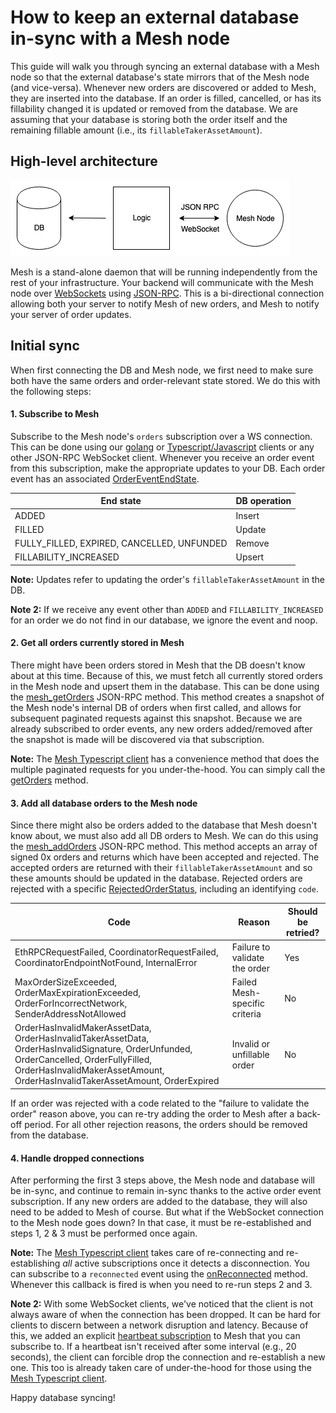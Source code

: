 # How to keep an external database in-sync with a Mesh node

This guide will walk you through syncing an external database with a Mesh node so that the external database's state mirrors that of the Mesh node (and vice-versa). Whenever new orders are discovered or added to Mesh, they are inserted into the database. If an order is filled, cancelled, or has its fillability changed it is updated or removed from the database. We are assuming that your database is storing both the order itself and the remaining fillable amount (i.e., its `fillableTakerAssetAmount`).

## High-level architecture

<img src="./mesh_db_sync_diagram.png" />

Mesh is a stand-alone daemon that will be running independently from the rest of your infrastructure. Your backend will communicate with the Mesh node over [WebSockets](https://en.wikipedia.org/wiki/WebSocket) using [JSON-RPC](https://www.jsonrpc.org/). This is a bi-directional connection allowing both your server to notify Mesh of new orders, and Mesh to notify your server of order updates.

## Initial sync

When first connecting the DB and Mesh node, we first need to make sure both have the same orders and order-relevant state stored. We do this with the following steps:

#### 1. Subscribe to Mesh

Subscribe to the Mesh node's `orders` subscription over a WS connection. This can be done using our [golang](https://godoc.org/github.com/0xProject/0x-mesh/rpc) or [Typescript/Javascript](json_rpc_clients/typescript/README.md) clients or any other JSON-RPC WebSocket client. Whenever you receive an order event from this subscription, make the appropriate updates to your DB. Each order event has an associated [OrderEventEndState](https://godoc.org/github.com/0xProject/0x-mesh/zeroex#pkg-constants).

| End state                                       | DB operation                    |
|--------------------------------------------|---------------------------------|
| ADDED                                      | Insert                    |
| FILLED                                     | Update |
| FULLY_FILLED, EXPIRED, CANCELLED, UNFUNDED | Remove                    |
| FILLABILITY_INCREASED                      | Upsert             |

**Note:** Updates refer to updating the order's `fillableTakerAssetAmount` in the DB.

**Note 2:** If we receive any event other than `ADDED` and `FILLABILITY_INCREASED` for an order we do not find in our database, we ignore the event and noop.

#### 2. Get all orders currently stored in Mesh

There might have been orders stored in Mesh that the DB doesn't know about at this time. Because of this, we must fetch all currently stored orders in the Mesh node and upsert them in the database. This can be done using the [mesh_getOrders](rpc_api.md#mesh_getorders) JSON-RPC method. This method creates a snapshot of the Mesh node's internal DB of orders when first called, and allows for subsequent paginated requests against this snapshot. Because we are already subscribed to order events, any new orders added/removed after the snapshot is made will be discovered via that subscription.

**Note:** The [Mesh Typescript client](json_rpc_clients/typescript/README.md) has a convenience method that does the multiple paginated requests for you under-the-hood. You can simply call the [getOrders](json_rpc_clients/typescript/reference.md#getordersasync) method.

#### 3. Add all database orders to the Mesh node

Since there might also be orders added to the database that Mesh doesn't know about, we must also add all DB orders to Mesh. We can do this using the [mesh_addOrders](rpc_api.md#mesh_addorders) JSON-RPC method. This method accepts an array of signed 0x orders and returns which have been accepted and rejected. The accepted orders are returned with their `fillableTakerAssetAmount` and so these amounts should be updated in the database. Rejected orders are rejected with a specific [RejectedOrderStatus](https://godoc.org/github.com/0xProject/0x-mesh/zeroex#pkg-variables), including an identifying `code`.

| Code                                                                                                                                                                                                                  | Reason                        | Should be retried? |
|-----------------------------------------------------------------------------------------------------------------------------------------------------------------------------------------------------------------------|-------------------------------|--------------------|
| EthRPCRequestFailed, CoordinatorRequestFailed, CoordinatorEndpointNotFound, InternalError                                                                                                                             | Failure to validate the order     | Yes                |
| MaxOrderSizeExceeded, OrderMaxExpirationExceeded, OrderForIncorrectNetwork, SenderAddressNotAllowed                                                                                                                   | Failed Mesh-specific criteria | No                 |
| OrderHasInvalidMakerAssetData, OrderHasInvalidTakerAssetData, OrderHasInvalidSignature, OrderUnfunded, OrderCancelled, OrderFullyFilled, OrderHasInvalidMakerAssetAmount, OrderHasInvalidTakerAssetAmount, OrderExpired | Invalid or unfillable order   | No                 |

If an order was rejected with a code related to the "failure to validate the order" reason above, you can re-try adding the order to Mesh after a back-off period. For all other rejection reasons, the orders should be removed from the database.

#### 4. Handle dropped connections

After performing the first 3 steps above, the Mesh node and database will be in-sync, and continue to remain in-sync thanks to the active order event subscription. If any new orders are added to the database, they will also need to be added to Mesh of course. But what if the WebSocket connection to the Mesh node goes down? In that case, it must be re-established and steps 1, 2 & 3 must be performed once again.

**Note:** The [Mesh Typescript client](json_rpc_clients/typescript/reference.md#getordersasync) takes care of re-connecting and re-establishing _all_ active subscriptions once it detects a disconnection. You can subscribe to a `reconnected` event using the [onReconnected](json_rpc_clients/typescript/reference.md#onreconnected) method. Whenever this callback is fired is when you need to re-run steps 2 and 3.

**Note 2:** With some WebSocket clients, we've noticed that the client is not always aware of when the connection has been dropped. It can be hard for clients to discern between a network disruption and latency. Because of this, we added an explicit [heartbeat subscription](rpc_api.md#mesh_subscribe-to-heartbeat-topic) to Mesh that you can subscribe to. If a heartbeat isn't received after some interval (e.g., 20 seconds), the client can forcible drop the connection and re-establish a new one. This too is already taken care of under-the-hood for those using the [Mesh Typescript client](json_rpc_clients/typescript/reference.md#getordersasync).

Happy database syncing!
